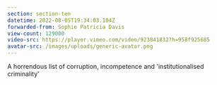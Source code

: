 ```yaml
---
section: section-ten
datetime: 2022-08-05T19:34:03.104Z
forwarded-from: Sophie Patricia Davis
view-count: 129000
video-src: https://player.vimeo.com/video/923841832?h=958f925685
avatar-src: /images/uploads/generic-avatar.png
---
```

A horrendous list of corruption, incompetence and 'institutionalised criminality'
